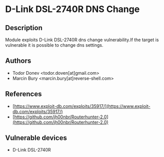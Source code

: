 # D-Link DSL-2740R DNS Change

## Description
Module exploits D-Link DSL-2740R dns change vulnerability.If the target is vulnerable it is possible to change dns settings.

## Authors
* Todor Donev <todor.doven[at]gmail.com>
* Marcin Bury <marcin.bury[at]reverse-shell.com>

## References
* [https://www.exploit-db.com/exploits/35917/](https://www.exploit-db.com/exploits/35917/)
* [https://github.com/jh00nbr/Routerhunter-2.0](https://github.com/jh00nbr/Routerhunter-2.0)

## Vulnerable devices
* D-Link DSL-2740R
